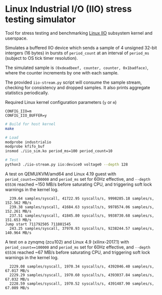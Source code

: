# Linux Industrial I/O (IIO) stress testing simulator

Tool for stress testing and benchmarking [Linux IIO](https://www.kernel.org/doc/html/latest/driver-api/iio/index.html)
subsystem kernel and userspace.

Simulates a buffered IIO device which sends a sample of 4 unsigned 32-bit intergers (16 bytes)
in bursts of `period_count` at an interval of `period_ms` (subject to OS tick timer resolution).

The simulated sample is `(0xdeadbeef, counter, counter, 0x1badface)`, where the counter
increments by one with each sample.

The provided `iio-stream.py` script will consume the sample stream,
checking for consistency and dropped samples.
It also prints aggregate statistics periodically.

Required Linux kernel configuration parameters (`y` or `m`)

```
CONFIG_IIO=m
CONFIG_IIO_BUFFER=y
```

```sh
# Build for host kernel
make

# Load
modprobe industrialio
modprobe kfifo_buf
insmod ./iio_sim.ko period_ms=100 period_count=10

# Test
python3 ./iio-stream.py iio:device0 voltage0 --depth 128
```

A test on QEMU/KVM/amd64 and Linux 4.19 guest with `period_count==200000` and `period_ms` set for 60Hz effective,
and `--depth 65536` reached ~150 MB/s before saturating CPU, and triggering soft lock warnings in the kernel log.

```
  239.64 samples/syscall, 41722.95 syscalls/s, 9998285.18 samples/s, 152.562 MB/s
  239.38 samples/syscall, 41684.63 syscalls/s, 9978574.06 samples/s, 152.261 MB/s
  237.51 samples/syscall, 41845.80 syscalls/s, 9938730.68 samples/s, 151.653 MB/s
Jump start 711792505 711801545
  243.25 samples/syscall, 37978.93 syscalls/s, 9238244.57 samples/s, 140.964 MB/s
```

A test on a zynqmq (zcu102) and Linux 4.9 (xilinx-2017.1) with `period_count==100000` and `period_ms` set for 60Hz effective,
and `--depth 65536` reached ~67 MB/s before saturating CPU, and triggering soft lock warnings in the kernel log.

```
  2229.08 samples/syscall, 1970.34 syscalls/s, 4392046.40 samples/s, 67.017 MB/s
  2229.29 samples/syscall, 1970.60 syscalls/s, 4393037.84 samples/s, 67.032 MB/s
  2228.59 samples/syscall, 1970.52 syscalls/s, 4391487.90 samples/s, 67.009 MB/s
```
